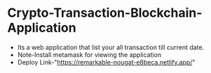 # Crypto-Transaction-Blockchain-Application
* Its a web application that list your all transaction till current date.
* Note-Install metamask for viewing the application
* Deploy Link-"https://remarkable-nougat-e8beca.netlify.app/"
